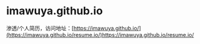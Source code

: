 # imawuya.github.io
渗透/个人简历，访问地址：[https://imawuya.github.io/](https://imawuya.github.io/resume.io/)https://imawuya.github.io/resume.io/
